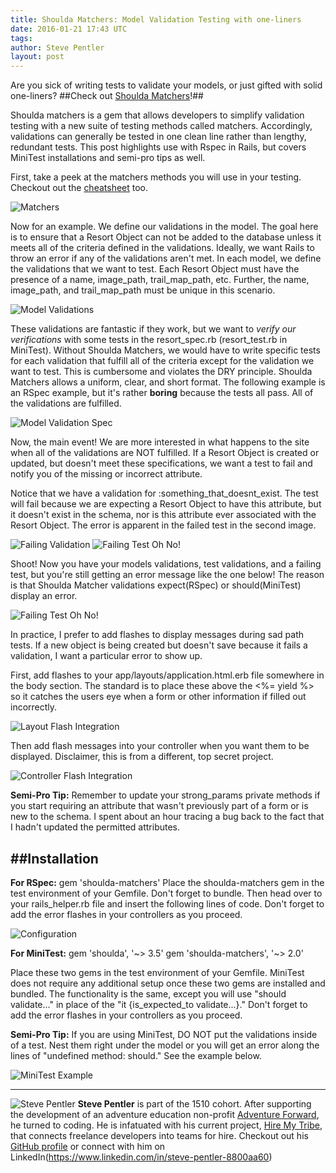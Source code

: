 ```yaml
---
title: Shoulda Matchers: Model Validation Testing with one-liners
date: 2016-01-21 17:43 UTC
tags:
author: Steve Pentler
layout: post
---
```

Are you sick of writing tests to validate your models, or just gifted with solid one-liners? 
##Check out [Shoulda Matchers](http://matchers.shoulda.io/)!##

Shoulda matchers is a gem that allows developers to simplify validation testing with a new suite of testing methods called matchers. Accordingly, validations can generally be tested in one clean line rather than lengthy, redundant tests. This post highlights use with Rspec in Rails, but covers MiniTest installations and semi-pro tips as well.

First, take a peek at the matchers methods you will use in your testing. Checkout out the [cheatsheet](http://matchers.shoulda.io/) too. 

![Matchers](article_images/shoulda-matchers/matchers.png)

Now for an example. We define our validations in the model. The goal here is to ensure that a Resort Object can not be added to the database unless it meets all of the criteria defined in the validations. Ideally, we want Rails to throw an error if any of the validations aren't met. 
In each model, we define the validations that we want to test. Each Resort Object must have the presence of a name, image_path, trail_map_path, etc. Further, the name, image_path, and trail_map_path must be unique in this scenario. 


![Model Validations](article_images/model_validation.png)

These validations are fantastic if they work, but we want to *verify our verifications* with some tests in the resort_spec.rb (resort_test.rb in MiniTest). Without Shoulda Matchers, we would have to write specific tests for each validation that fulfill all of the criteria except for the validation we want to test. This is cumbersome and violates the DRY principle. Shoulda Matchers allows a uniform, clear, and short format. The following example is an RSpec example, but it's rather **boring** because the tests all pass. All of the validations are fulfilled.

![Model Validation Spec](article_images/model_validation_spec.png)

Now, the main event! We are more interested in what happens to the site when all of the validations are NOT fulfilled. If a Resort Object is created or updated, but doesn't meet these specifications, we want a test to fail and notify you of the missing or incorrect attribute.

Notice that we have a validation for :something_that_doesnt_exist. The test will fail because we are expecting a Resort Object to have this attribute, but it doesn't exist in the schema, nor is this attribute ever associated with the Resort Object. The error is apparent in the failed test in the second image.

![Failing Validation](article_images/missing_validation.png)
![Failing Test Oh No!](article_images/failed_test.png)

Shoot! Now you have your models validations, test validations, and a failing test, but you're still getting an error message like the one below! The reason is that Shoulda Matcher validations expect(RSpec) or should(MiniTest) display an error.

![Failing Test Oh No!](article_images/view_failure.png)

In practice, I prefer to add flashes to display messages during sad path tests. If a new object is being created but doesn't save because it fails a validation, I want a particular error to show up.

First, add flashes to your app/layouts/application.html.erb file somewhere in the body section. The standard is to place these above the <%= yield %> so it catches the users eye when a form or other information if filled out incorrectly.

![Layout Flash Integration](article_images/Flashes.png)

Then add flash messages into your controller when you want them to be displayed. Disclaimer, this is from a different, top secret project.

![Controller Flash Integration](article_images/controller_flash.png)

**Semi-Pro Tip:** Remember to update your strong_params private methods if you start requiring an attribute that wasn't previously part of a form or is new to the schema. I spent about an hour tracing a bug back to the fact that I hadn't updated the permitted attributes.

##Installation 
---
**For RSpec:** 
gem 'shoulda-matchers' 
Place the shoulda-matchers gem in the test environment of your Gemfile. Don't forget to bundle. Then head over to your rails_helper.rb file and insert the following lines of code. Don't forget to add the error flashes in your controllers as you proceed. 

![Configuration](article_images/configuration.png)

**For MiniTest:** 
gem 'shoulda', '~> 3.5' 
gem 'shoulda-matchers', '~> 2.0' 

Place these two gems in the test environment of your Gemfile. MiniTest does not require any additional setup once these two gems are installed and bundled. The functionality is the same, except you will use "should validate..." in place of the "it {is_expected_to validate...}." Don't forget to add the error flashes in your controllers as you proceed.

**Semi-Pro Tip:** If you are using MiniTest, DO NOT put the validations inside of a test. Nest them right under the model or you will get an error along the lines of "undefined method: should." See the example below.

![MiniTest Example](article_images/minitest_example.png)

---
![Steve Pentler](article_images/headshot.jpg)
**Steve Pentler** is part of the 1510 cohort. After supporting the development of an adventure education non-profit [Adventure Forward](https://www.youtube.com/watch?v=l_wLFRsFd7k), he turned to coding. He is infatuated with his current project, [Hire My Tribe](https://safe-brushlands-7972.herokuapp.com/), that connects freelance developers into teams for hire. Checkout out his [GitHub profile](https://github.com/stevepentler) or connect with him on LinkedIn(https://www.linkedin.com/in/steve-pentler-8800aa60)




